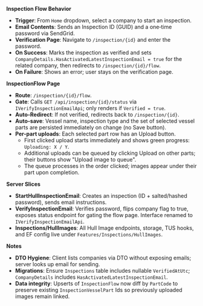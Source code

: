 **Inspection Flow Behavior**
- **Trigger**: From `Home` dropdown, select a company to start an inspection.
- **Email Contents**: Sends an Inspection ID (GUID) and a one‑time password via SendGrid.
- **Verification Page**: Navigate to `/inspection/{id}` and enter the password.
- **On Success**: Marks the inspection as verified and sets `CompanyDetails.HasActivatedLatestInspectionEmail = true` for the related company, then redirects to `/inspection/{id}/flow`.
- **On Failure**: Shows an error; user stays on the verification page.

**InspectionFlow Page**
- **Route**: `/inspection/{id}/flow`.
- **Gate**: Calls `GET /api/inspection/{id}/status` via `IVerifyInspectionEmailApi`; only renders if `Verified = true`.
- **Auto-Redirect**: If not verified, redirects back to `/inspection/{id}`.
- **Auto-save**: Vessel name, inspection type and the set of selected vessel parts are persisted immediately on change (no Save button).
- **Per-part uploads**: Each selected part row has an Upload button.
  - First clicked upload starts immediately and shows green progress: `Uploading: X / Y`.
  - Additional uploads can be queued by clicking Upload on other parts; their buttons show "Upload image to queue".
  - The queue processes in the order clicked; images appear under their part upon completion.

**Server Slices**
- **StartHullInspectionEmail**: Creates an inspection (ID + salted/hashed password), sends email instructions.
- **VerifyInspectionEmail**: Verifies password, flips company flag to true, exposes status endpoint for gating the flow page. Interface renamed to `IVerifyInspectionEmailApi`.
- **Inspections/HullImages**: All Hull Image endpoints, storage, TUS hooks, and EF config live under `Features/Inspections/HullImages`.

**Notes**
- **DTO Hygiene**: Client lists companies via DTO without exposing emails; server looks up email for sending.
- **Migrations**: Ensure `Inspections` table includes nullable `VerifiedAtUtc`; `CompanyDetails` includes `HasActivatedLatestInspectionEmail`.
- **Data integrity**: Upserts of `InspectionFlow` now diff by `PartCode` to preserve existing `InspectionVesselPart` Ids so previously uploaded images remain linked.
